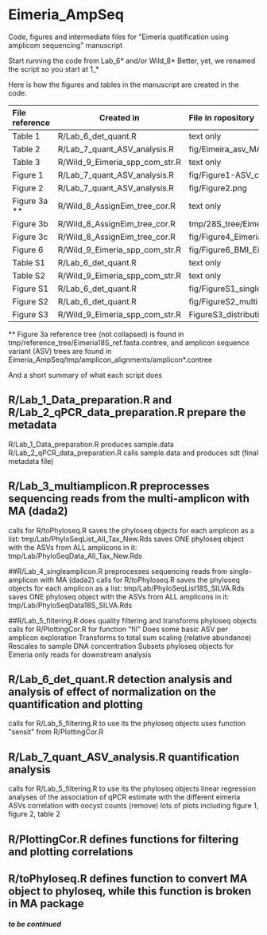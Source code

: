 # Eimeria_AmpSeq

Code, figures and intermediate files for "Eimeria quatification using
amplicom sequencing" manuscript

Start running the code from Lab_6* and/or Wild_8*
Better, yet, we renamed the script so you start at 1_*

Here is how the figures and tables in the manuscript are created in
the code.


| File reference | Created in                     | File in ropository                             |
|:---------------|--------------------------------|:-----------------------------------------------|
| Table 1        | R/Lab_6_det_quant.R            | text only                                      |
| Table 2        | R/Lab_7_quant_ASV_analysis.R   | fig/Eimeira_asv_MA.txt                         |
| Table 3        | R/Wild_9_Eimeria_spp_com_str.R | text only                                      |
| Figure 1       | R/Lab_7_quant_ASV_analysis.R   | fig/Figure1-ASV_concordance.pdf                |
| Figure 2       | R/Lab_7_quant_ASV_analysis.R   | fig/Figure2.png                                |
| Figure 3a **   | R/Wild_8_AssignEim_tree_cor.R  | text only                                      |
| Figure 3b      | R/Wild_8_AssignEim_tree_cor.R  | tmp/28S_tree/Eimeira_ASV28S_align.fasta.contree|
| Figure 3c      | R/Wild_8_AssignEim_tree_cor.R  | fig/Figure4_Eimeria_ASVs_Network.pdf           |
| Figure 6       | R/Wild_9_Eimeria_spp_com_str.R | fig/Figure6_BMI_Eimeria.pdf                    |
| Table S1       | R/Lab_6_det_quant.R            | text only                                      |
| Table S2       | R/Wild_9_Eimeria_spp_com_str.R | text only                                      |
| Figure S1      | R/Lab_6_det_quant.R            | fig/FigureS1_single-amplicon                   |
| Figure S2      | R/Lab_6_det_quant.R            | fig/FigureS2_multi-amplicon                    |
| Figure S3      | R/Wild_9_Eimeria_spp_com_str.R | FigureS3_distribution.pdf                      |

** Figure 3a reference tree (not collapsed) is found in tmp/reference_tree/Eimeria18S_ref.fasta.contree, and amplicon sequence variant (ASV) trees are found in Eimeria_AmpSeq/tmp/amplicon_alignments/amplicon*.contree

And a short summary of what each script does

## R/Lab_1_Data_preparation.R and R/Lab_2_qPCR_data_preparation.R prepare the metadata 
R/Lab_1_Data_preparation.R produces sample.data
R/Lab_2_qPCR_data_preparation.R calls sample.data and produces sdt (final metadata file)

## R/Lab_3_multiamplicon.R preprocesses sequencing reads from the multi-amplicon with MA (dada2)
calls for R/toPhyloseq.R
saves the phyloseq objects for each amplicon as a list: tmp/Lab/PhyloSeqList_All_Tax_New.Rds
saves ONE phyloseq object with the ASVs from ALL amplicons in it: tmp/Lab/PhyloSeqData_All_Tax_New.Rds

##R/Lab_4_singleamplicon.R preprocesses sequencing reads from single-amplicon with MA (dada2)
calls for R/toPhyloseq.R
saves the phyloseq objects for each amplicon as a list: tmp/Lab/PhyloSeqList18S_SILVA.Rds
saves ONE phyloseq object with the ASVs from ALL amplicons in it: tmp/Lab/PhyloSeqData18S_SILVA.Rds

##R/Lab_5_filtering.R does quality filtering and transforms phyloseq objects 
calls for R/PlottingCor.R for function "fil"
Does some basic ASV per amplicon exploration
Transforms to total sum scaling (relative abundance)
Rescales to sample DNA concentration
Subsets phyloseq objects for Eimeria only reads for downstream analysis

## R/Lab_6_det_quant.R detection analysis and analysis of effect of normalization on the quantification and plotting
calls for R/Lab_5_filtering.R to use its the phyloseq objects
uses function "sensit" from R/PlottingCor.R

## R/Lab_7_quant_ASV_analysis.R quantification analysis
calls for R/Lab_5_filtering.R to use its the phyloseq objects
linear regression analyses of the association of qPCR estimate with the different eimeria ASVs
correlation with oocyst counts (remove)
lots of plots including figure 1, figure 2, table 2

## R/PlottingCor.R defines functions for filtering and plotting correlations

## R/toPhyloseq.R defines function to convert MA object to phyloseq, while this function is broken in MA package

##### to be continued ####



